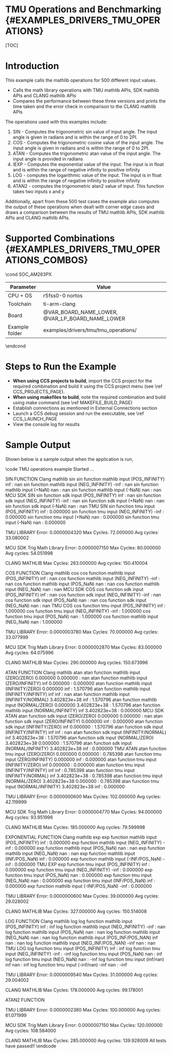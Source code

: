 # TMU Operations and Benchmarking {#EXAMPLES_DRIVERS_TMU_OPERATIONS}

[TOC]

# Introduction

This example calls the mathlib operations for 500 different input values.

- Calls the math library operations with TMU mathlib APIs, SDK mathlib APIs and CLANG mathlib APIs
- Compares the performance between these three versions and prints the time taken and the error check in comparison to the CLANG mathlib APIs

The operations used with this examples include:

1. SIN - Computes the trigonometric sin value of input angle. The input angle is given in radians and is within the range of 0 to 2PI.
2. COS - Computes the trigonometric cosine value of the input angle. The input angle is given in radians and is within the range of 0 to 2PI.
3. ATAN - Computes the trigonometric atan value of the input angle. The input angle is provided in radians
4. IEXP - Computes the exponential value of the input. The input is in float and is within the range of negative infinity to positive infinity
5. LOG - computes the logarithmic value of the input. The input is in float and is within the range of negative infinity to positive infinity
6. ATAN2 - computes the trigonometric atan2 value of input. This function takes two inputs x and y

Additionally, apart from these 500 test cases the example also computes the output of these operations when dealt with corner edge cases and draws a
comparison between the results of TMU mathlib APIs, SDK mathlib APIs and CLANG mathlib APIs.


# Supported Combinations {#EXAMPLES_DRIVERS_TMU_OPERATIONS_COMBOS}

\cond SOC_AM263PX

 Parameter      | Value
 ---------------|-----------
 CPU + OS       | r5fss0-0 nortos
 Toolchain      | ti-arm-clang
 Board          | @VAR_BOARD_NAME_LOWER, @VAR_LP_BOARD_NAME_LOWER
 Example folder | examples/drivers/tmu/tmu_operations/

\endcond

# Steps to Run the Example

- **When using CCS projects to build**, import the CCS project for the required combination
  and build it using the CCS project menu (see \ref CCS_PROJECTS_PAGE).
- **When using makefiles to build**, note the required combination and build using
  make command (see \ref MAKEFILE_BUILD_PAGE)
- Establish connections as mentioned in External Connections section
- Launch a CCS debug session and run the executable, see \ref CCS_LAUNCH_PAGE
- View the console log for results


# Sample Output

Shown below is a sample output when the application is run,

\code
TMU operations example Started ...

SIN FUNCTION
Clang mathlib sin
sin function mathlib input (POS_INFINITY) inf : nan
sin function mathlib input (NEG_INFINITY) -inf : nan
sin function mathlib input (+NaN) nan : nan
sin function mathlib input (-NaN) nan : nan
MCU SDK SIN
sin function sdk input (POS_INFINITY) inf : nan
sin function sdk input (NEG_INFINITY) -inf : nan
sin function sdk input (+NaN) nan : nan
sin function sdk input (-NaN) nan : nan
TMU SIN
sin function tmu input (POS_INFINITY) inf : 0.000000
sin function tmu input (NEG_INFINITY) -inf : 0.000000
sin function tmu input (+NaN) nan : 0.000000
sin function tmu input (-NaN) nan : 0.000000

TMU LIBRARY
Error: 0.0000004320
Max Cycles: 72.000000
Avg cycles: 33.080002

MCU SDK Trig Math Library
Error: 0.0000007150
Max Cycles: 80.000000
Avg cycles: 54.051998

CLANG MATHLIB
Max Cycles: 263.000000
Avg cycles: 150.410004

COS FUNCTION
Clang mathlib cos
cos function mathlib input (POS_INFINITY) inf : nan
cos function mathlib input (NEG_INFINITY) -inf : nan
cos function mathlib input (POS_NaN) nan : nan
cos function mathlib input (NEG_NaN) nan : nan
MCU SDK COS
cos function sdk input (POS_INFINITY) inf : nan
cos function sdk input (NEG_INFINITY) -inf : nan
cos function sdk input (POS_NaN) nan : nan
cos function sdk input (NEG_NaN) nan : nan
TMU COS
cos function tmu input (POS_INFINITY) inf : 1.000000
cos function tmu input (NEG_INFINITY) -inf : 1.000000
cos function tmu input (POS_NaN) nan : 1.000000
cos function mathlib input (NEG_NaN) nan : 1.000000

TMU LIBRARY
Error: 0.0000003780
Max Cycles: 70.000000
Avg cycles: 33.077999

MCU SDK Trig Math Library
Error: 0.0000002870
Max Cycles: 83.000000
Avg cycles: 64.075996

CLANG MATHLIB
Max Cycles: 290.000000
Avg cycles: 150.673996

ATAN FUNCTION
Clang mathlib atan
atan function mathlib input (ZERO/ZERO) 0.000000 0.000000 : nan
atan function mathlib input (ZERO/INFINITY) inf 0.000000 : 0.000000
atan function mathlib input (INFINITY/ZERO) 0.000000 inf : 1.570796
atan function mathlib input (INFINITY/INFINTY) inf inf : nan
atan function mathlib input (INFINITY/NORMAL) 3.402823e+38 inf : 1.570796
atan function mathlib input (NORMAL/ZERO) 0.000000 3.402823e+38 : 1.570796
atan function mathlib input (NORMAL/INFINITY) inf 3.402823e+38 : 0.000000
MCU SDK ATAN
atan function sdk input (ZERO/ZERO) 0.000000 0.000000 : nan
atan function sdk input (ZERO/INFINITY) 0.000000 inf : 0.000000
atan function sdk input (INFINITY/ZERO) inf 0.000000 : 1.570796
atan function sdk input (INFINITY/INFINTY) inf inf : nan
atan function sdk input (INFINITY/NORMAL) inf 3.402823e+38 : 1.570796
atan function sdk input (NORMAL/ZERO) 3.402823e+38 0.000000 : 1.570796
atan function sdk input (NORMAL/INFINITY) 3.402823e+38 inf : 0.000000
TMU ATAN
atan function tmu input (ZERO/ZERO) 0.000000 0.000000 : 0.785398
atan function tmu input (ZERO/INFINITY) 0.000000 inf : 0.000000
atan function tmu input (INFINITY/ZERO) inf 0.000000 : 0.000000
atan function tmu input (INFINITY/INFINTY) inf inf : 0.785398
atan function tmu input (INFINITY/NORMAL) inf 3.402823e+38 : 0.785398
atan function tmu input (NORMAL/ZERO) 3.402823e+38 0.000000 : 0.785398
atan function tmu input (NORMAL/INFINITY) 3.402823e+38 inf : 0.000000

TMU LIBRARY
Error: 0.0000000600
Max Cycles: 102.000000
Avg cycles: 42.119999

MCU SDK Trig Math Library
Error: 0.0000004770
Max Cycles: 94.000000
Avg cycles: 93.951996

CLANG MATHLIB
Max Cycles: 185.000000
Avg cycles: 79.599998

EXPONENTIAL FUNCTION
Clang mathlib exp
exp function mathlib input (POS_INFINITY) inf : 0.000000
exp function mathlib input (NEG_INFINITY) -inf : 0.000000
exp function mathlib input (POS_NaN) nan : nan
exp function mathlib input (NEG_NaN) nan : nan
exp function mathlib input (INF/POS_NaN) inf : 0.000000
exp function mathlib input (-INF/POS_NaN) -inf : 0.000000
TMU EXP
exp function tmu input (POS_INFINITY) inf : 0.000000
exp function tmu input (NEG_INFINITY) -inf : 0.000000
exp function tmu input (POS_NaN) nan : 0.000000
exp function tmu input (NEG_NaN) nan : 0.000000
exp function tmu input (INF/POS_NaN) inf : 0.000000
exp function mathlib input (-INF/POS_NaN) -inf : 0.000000

TMU LIBRARY
Error: 0.0000000600
Max Cycles: 39.000000
Avg cycles: 29.028002

CLANG MATHLIB
Max Cycles: 327.000000
Avg cycles: 150.514008

LOG FUNCTION
Clang mathlib log
log function mathlib input (POS_INFINITY) inf : inf
log function mathlib input (NEG_INFINITY) -inf : nan
log function mathlib input (POS_NaN) nan : nan
log function mathlib input (NEG_NaN) nan : nan
log function mathlib input (POS_INF/POS_NAN) inf nan : nan
log function mathlib input (NEG_INF/POS_NAN) -inf nan : nan
TMU LOG
log function tmu input (POS_INFINITY) inf : inf
log function tmu input (NEG_INFINITY) -inf : -inf
log function tmu input (POS_NaN) nan : inf
log function tmu input (NEG_NaN) nan : -inf
log function tmu input (inf/nan) inf nan : inf
log function tmu input (-inf/nan) -inf nan : -inf

TMU LIBRARY
Error: 0.0000009540
Max Cycles: 31.000000
Avg cycles: 29.004002

CLANG MATHLIB
Max Cycles: 178.000000
Avg cycles: 99.178001

ATAN2 FUNCTION

TMU LIBRARY
Error: 0.0000002380
Max Cycles: 100.000000
Avg cycles: 61.071999

MCU SDK Trig Math Library
Error: 0.0000007150
Max Cycles: 120.000000
Avg cycles: 108.584000

CLANG MATHLIB
Max Cycles: 285.000000
Avg cycles: 139.928009
All tests have passed!!
\endcode


